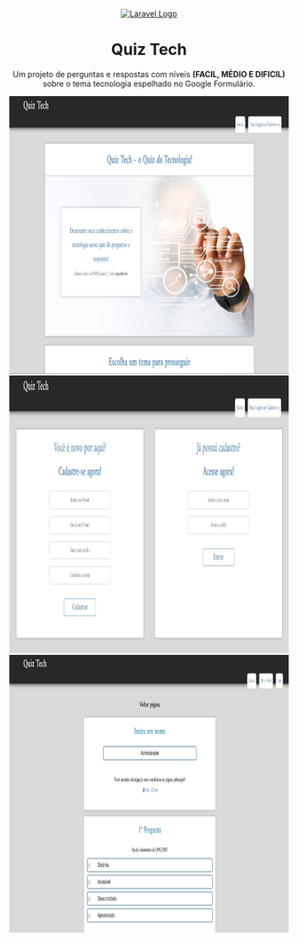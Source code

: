 <p align="center"><a href="https://laravel.com" target="_blank"><img src="https://raw.githubusercontent.com/laravel/art/master/logo-lockup/5%20SVG/2%20CMYK/1%20Full%20Color/laravel-logolockup-cmyk-red.svg" width="400" alt="Laravel Logo"></a></p>

<h1 align="center">Quiz Tech</span></h1>
<p align="center">Um projeto de perguntas e respostas com níveis <b>(FACIL, MÉDIO E DIFICIL)</b> sobre o tema tecnologia espelhado no Google Formulário.</p>

<img src="/public/images/captura1.jpg" style="height: 500px; width:100%;"/>
<img src="/public/images/captura2.jpg" style="height: 500px; width:100%;"/>
<img src="/public/images/captura3.jpg" style="height: 500px; width:100%;"/>
